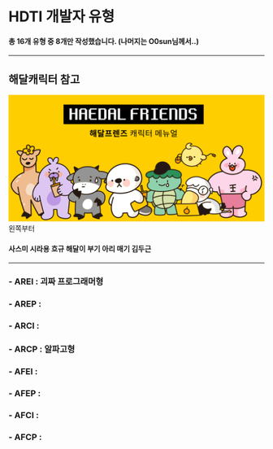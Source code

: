 HDTI 개발자 유형
==
#### 총 16개 유형 중 8개만 작성했습니다. (나머지는 O0sun님께서..)
***
## 해달캐릭터 참고
![해달캐릭터](./images/해달캐릭터.png)
왼쪽부터
#### 사스미 시라용 흐규 해달이 부기 아리 매기 김두근
***
### - AREI : 괴짜 프로그래머형
### - AREP : 
### - ARCI :
### - ARCP : 알파고형
### - AFEI :
### - AFEP :
### - AFCI :
### - AFCP :
